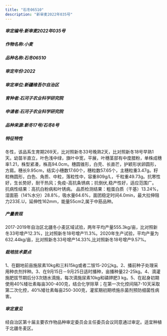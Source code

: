 ```yaml
---
title: "石冬06510"
description: "新审麦2022年035号"
---
```

##### 审定编号:新审麦2022年035号

##### 作物名称:小麦

##### 品种名称:石冬06510

##### 审定年份:2022

##### 审定单位:新疆维吾尔自治区

##### 育种者:石河子农业科学研究院

##### 申请者:石河子农业科学研究院

##### 品种来源:新冬17号/石冬8号

##### 特征特性
冬性，该品系生育期269天，比对照新冬33号晚熟2天，比对照新冬18号早熟1天。幼苗半直立，叶色浅中绿，旗叶中宽，平展，叶穗茎部有中度腊粉，单株成穗率1.21，株型紧凑，株高94.0cm。穗圆锥形，白壳、长直芒，护颖形状卵圆形，方肩。穗长9.95cm，结实小穗数17.60个，穗粒数57.65个，主穗粒重3.47g。籽粒椭圆形，白色、角质、中粒，落粒性中，容重809g/L，千粒重49.73g。抗寒性好，生长势好，耐干热风；免疫-高抗条锈病；抗倒伏,稳产性好，适应范围广。
抗病性结果：高抗白粉病和叶锈病。
品质检测结果：粗蛋白质（干基）13.24%，湿面筋（14%水分）28.8%，吸水量64.6%，面团稳定时间4.0min，最大拉伸阻力233E.U，延伸性162mm，能量55cm2,属于中筋品种。

##### 产量表现
2017-2019年自治区北疆冬小麦区域试验，两年平均产量555.3kg/亩，比对照新冬33号增产12.3%，比对照新冬18号增产11.3%。2020年生产试验，平均产量为632.44kg/亩，比对照新冬33号增产14.33%,比对照新冬18号增产9.57%。

##### 栽培技术要点
1、在翻地前亩施尿素10kg和三料15kg或者二铵15-20公kg。2、播前种子处理采用种衣剂拌种。3、在9月15日－9月25日适时播种，亩播种量22-25kg。4、滴灌施肥拔节期后分3次随水滴施，每次滴施尿素10kg和磷钾肥3 kg。5、在起身初期使用40%矮壮素每亩300-400克，结合化学除草；在第一次化控间隔7-10天采取第二次化控，40%矮壮素每亩250-300克，灌浆期初期喷施杀菌剂预防细菌性病害。

##### 审定意见
经自治区第十届主要农作物品种审定委员会主任委员会议同意通过审定。适宜种植于北疆冬麦区。
